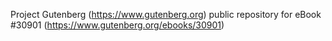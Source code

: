 Project Gutenberg (https://www.gutenberg.org) public repository for eBook #30901 (https://www.gutenberg.org/ebooks/30901)
